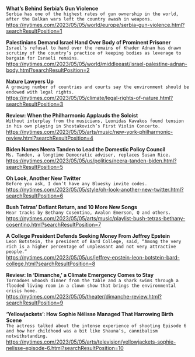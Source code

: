 **What’s Behind Serbia’s Gun Violence**\
`Serbia has one of the highest rates of gun ownership in the world, after the Balkan wars left the country awash in weapons.`\
https://nytimes.com/2023/05/05/world/europe/serbia-gun-violence.html?searchResultPosition=1

**Palestinians Demand Israel Hand Over Body of Prominent Prisoner**\
`Israel’s refusal to hand over the remains of Khader Adnan has drawn scrutiny of the country’s practice of keeping bodies as leverage to bargain for Israeli remains.`\
https://nytimes.com/2023/05/05/world/middleeast/israel-palestine-adnan-body.html?searchResultPosition=2

**Nature Lawyers Up**\
`A growing number of countries and courts say the environment should be endowed with legal rights.`\
https://nytimes.com/2023/05/05/climate/legal-rights-of-nature.html?searchResultPosition=3

**Review: When the Philharmonic Applauds the Soloist**\
`Without interplay from the musicians, Leonidas Kavakos found tension in his own playing in Shostakovich’s First Violin Concerto.`\
https://nytimes.com/2023/05/05/arts/music/new-york-philharmonic-review.html?searchResultPosition=4

**Biden Names Neera Tanden to Lead the Domestic Policy Council**\
`Ms. Tanden, a longtime Democratic adviser, replaces Susan Rice.`\
https://nytimes.com/2023/05/05/us/politics/neera-tanden-biden.html?searchResultPosition=5

**Oh Look, Another New Twitter**\
`Before you ask, I don’t have any Bluesky invite codes.`\
https://nytimes.com/2023/05/05/style/oh-look-another-new-twitter.html?searchResultPosition=6

**Bush Tetras’ Defiant Return, and 10 More New Songs**\
`Hear tracks by Bethany Cosentino, Avalon Emerson, Q and others.`\
https://nytimes.com/2023/05/05/arts/music/playlist-bush-tetras-bethany-cosentino.html?searchResultPosition=7

**A College President Defends Seeking Money From Jeffrey Epstein**\
`Leon Botstein, the president of Bard College, said, “Among the very rich is a higher percentage of unpleasant and not very attractive people.”`\
https://nytimes.com/2023/05/05/us/jeffrey-epstein-leon-botstein-bard-college.html?searchResultPosition=8

**Review: In ‘Dimanche,’ a Climate Emergency Comes to Stay**\
`Tornadoes whoosh dinner from the table and a shark swims through a flooded living room in a clown show that brings the environmental crisis home.`\
https://nytimes.com/2023/05/05/theater/dimanche-review.html?searchResultPosition=9

**‘Yellowjackets’: How Sophie Nélisse Managed That Harrowing Birth Scene**\
`The actress talked about the intense experience of shooting Episode 6 and how her childhood was a bit like Shauna’s, cannibalism notwithstanding.`\
https://nytimes.com/2023/05/05/arts/television/yellowjackets-sophie-nelisse-episode-6.html?searchResultPosition=10

